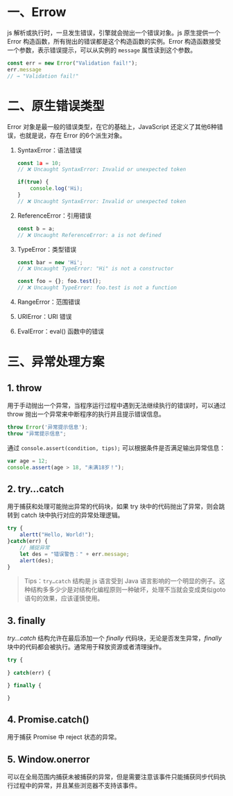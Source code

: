 # 一、Errow

js 解析或执行时，一旦发生错误，引擎就会抛出一个错误对象。js 原生提供一个 Error 构造函数，所有抛出的错误都是这个构造函数的实例。Error 构造函数接受一个参数，表示错误提示，可以从实例的 `message` 属性读到这个参数。

```javascript
const err = new Error("Validation fail!");
err.message 
// → "Validation fail!"
```

# 二、原生错误类型

Error 对象是最一般的错误类型，在它的基础上，JavaScript 还定义了其他6种错误，也就是说，存在 Error 的6个派生对象。

1. SyntaxError：语法错误

   ```js
   const 1a = 10;
   // ❌ Uncaught SyntaxError: Invalid or unexpected token
   
   if(true) {
       console.log('Hi);
   }             
   // ❌ Uncaught SyntaxError: Invalid or unexpected token
   ```

2. ReferenceError：引用错误

   ```js
   const b = a;
   // ❌ Uncaught ReferenceError: a is not defined
   ```

3. TypeError：类型错误

   ```js
   const bar = new 'Hi';
   // ❌ Uncaught TypeError: "Hi" is not a constructor
   
   const foo = {}; foo.test();
   // ❌ Uncaught TypeError: foo.test is not a function
   ```

4. RangeError：范围错误

5. URIError：URI 错误

6. EvalError：eval() 函数中的错误

# 三、异常处理方案

## 1. throw

用于手动抛出一个异常，当程序运行过程中遇到无法继续执行的错误时，可以通过 throw 抛出一个异常来中断程序的执行并且提示错误信息。

```javascript
throw Error('异常提示信息');
throw "异常提示信息";
```

通过 `console.assert(condition, tips);`  可以根据条件是否满足输出异常信息：

```javascript
var age = 12;
console.assert(age > 18, "未满18岁！");
```

## 2. try…catch

用于捕获和处理可能抛出异常的代码块，如果 try 块中的代码抛出了异常，则会跳转到 catch 块中执行对应的异常处理逻辑。

```javascript
try {
	alertt("Hello, World!");
}catch(err) {
	// 捕捉异常
	let des = "错误警告：" + err.message;
	alert(des);
}
```

> Tips：`try…catch` 结构是 js 语言受到 Java 语言影响的一个明显的例子。这种结构多多少少是对结构化编程原则一种破坏，处理不当就会变成类似goto语句的效果，应该谨慎使用。

## 3. finally

*try…catch* 结构允许在最后添加一个 *finally* 代码块，无论是否发生异常，*finally* 块中的代码都会被执行。通常用于释放资源或者清理操作。

```javascript
try {
  
} catch(err) {

} finally {

}
```

## 4. Promise.catch()

用于捕获 Promise 中 reject 状态的异常。

## 5. Window.onerror

可以在全局范围内捕获未被捕获的异常，但是需要注意该事件只能捕获同步代码执行过程中的异常，并且某些浏览器不支持该事件。
